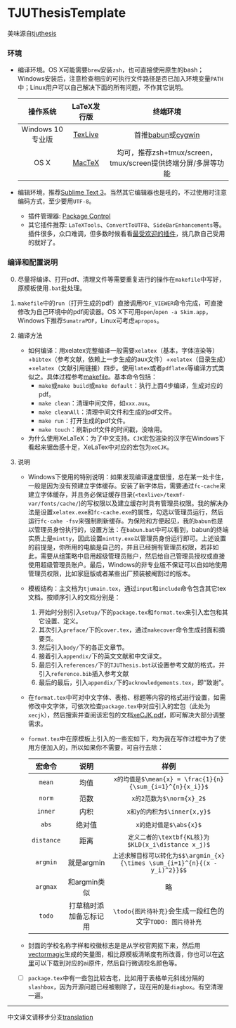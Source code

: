 # TJUThesisTemplate

美味源自[tjuthesis](https://code.google.com/archive/p/tjuthesis/)


### 环境

- 编译环境。OS X可能需要`brew`安装`zsh`，也可直接使用原生的bash；Windows安装后，注意检查相应的可执行文件路径是否已加入环境变量`PATH`中；Linux用户可以自己解决下面的所有问题，不作其它说明。

    | 操作系统 | LaTeX发行版 | 终端环境 |
    |:-------:|:----------:|:------:|
    | Windows 10 专业版 | [TexLive](https://www.tug.org/texlive/) | 首推[babun](http://babun.github.io/)或[cygwin](https://www.cygwin.com/) |
    | OS X | [MacTeX](http://www.tug.org/mactex/) | 均可，推荐zsh+tmux/screen，tmux/screen提供终端分屏/多屏等功能 |
- 编辑环境，推荐[Sublime Text 3](https://www.sublimetext.com/3)。当然其它编辑器也是吼的，不过使用时注意编码方式，至少要用`UTF-8`。
    + 插件管理器: [Package Control](https://packagecontrol.io/)
    + 其它插件推荐: `LaTeXTools`、`ConvertToUTF8`、`SideBarEnhancements`等。插件很多，众口难调，但多数时候看看[最受欢迎的插件](https://packagecontrol.io/browse/popular)，挑几款自己受用的就好了。

### 编译和配置说明
0. 尽量将编译、打开pdf、清理文件等需要重复进行的操作在`makefile`中写好，原模板使用`.bat`批处理。
1. `makefile`中的`run`（打开生成的pdf）直接调用`PDF_VIEWER`命令完成，可直接修改为自己环境中的pdf阅读器。OS X下可用`open`/`open -a Skim.app`，Windows下推荐`SumatraPDF`，Linux可考虑`apropos`。
2. 编译方法
    + 如何编译：用xelatex完整编译一般需要`xelatex`（基本，字体渲染等）+`bibtex`（参考文献，依赖上一步生成的aux文件）+`xelatex`（目录生成）+`xelatex`（文献引用链接）四步。使用`latex`或者`pdflatex`等编译方式类似之。具体过程参考[makefile](https://github.com/3013216027/TJUThesisTemplate/blob/master/makefile)。基本命令包括：
        - `make`或`make build`或`make default`：执行上面4步编译，生成对应的pdf。
        - `make clean`：清理中间文件，如`xxx.aux`。
        - `make cleanAll`：清理中间文件和生成的pdf文件。
        - `make run`：打开生成的pdf文件。
        - `make touch`：刷新pdf文件的时间戳，没啥用。
    + 为什么使用XeLaTeX：为了中文支持。`CJK`宏包渲染的汉字在Windows下看起来锯齿感十足，XeLaTex中对应的宏包为`xeCJK`。

3. 说明
    + Windows下使用的特别说明：如果发现编译速度很慢，总在某一处卡住，一般是因为没有预建立字体缓存。安装了新字体后，需要通过`fc-cache`来建立字体缓存，并且务必保证缓存目录(`<texlive>/texmf-var/fonts/cache/`)的写权限以及建立缓存时具有管理员权限。我的解决办法是设置`xelatex.exe`和`fc-cache.exe`的属性，勾选以管理员运行，然后运行`fc-cahe -fsv`来强制刷新缓存。为保险和方便起见，我的`babun`也是以管理员身份执行的，设置方法：在`babun.bat`中可以看到，babun的终端实质上是`mintty`，因此设置`mintty.exe`以管理员身份运行即可。上述设置的前提是，你所用的电脑是自己的，并且已经拥有管理员权限，若非如此，需要从组策略中启用超级管理员账户，然后给自己管理员授权或直接使用超级管理员账户。最后，Windows的非专业版不保证可以自如地使用管理员权限，比如家庭版或者某些出厂预装被阉割过的版本。
    + 模板结构：主文档为`tjumain.tex`，通过`input`和`include`命令包含其它tex文档。按顺序引入的文档分别是：
        1. 开始时分别引入`setup/`下的`package.tex`和`format.tex`来引入宏包和其它设置、定义。
        2. 其次引入`preface/`下的`cover.tex`，通过`makecover`命令生成封面和摘要页。
        3. 然后引入`body/`下的各正文章节。
        4. 接着引入`appendix/`下的英文文献和中文译文。
        5. 最后引入`references/`下的`TJUThesis.bst`以设置参考文献的格式，并引入`reference.bib`插入参考文献
        6. 最后的最后，引入`appendix/`下的`acknowledgements.tex`，即“致谢”。
    + 在`format.tex`中可对中文字体、表格、标题等内容的格式进行设置，如需修改中文字体，可依次检查`package.tex`中对应引入的宏包（此处为`xecjk`），然后搜索并查阅该宏包的文档[xeCJK.pdf](http://tug.ctan.org/macros/xetex/latex/xecjk/xeCJK.pdf)，即可解决大部分调整需求。
    + `format.tex`中在原模板上引入的一些宏如下，均为我在写作过程中为了使用方便加入的，所以如果你不需要，可自行去除：

        | 宏命令 | 说明 | 样例 |
        |:-----:|:----:|:---:|
        | `mean` | 均值 | `x的均值是$\mean{x} = \frac{1}{n}{\sum_{i=1}^{n}{x_i}}$` |
        | `norm` | 范数 | `x的2范数为$\norm{x}_2$` |
        | `inner` | 内积 | `x和y的内积为$\inner{x,y}$`
        | `abs` | 绝对值 | `x的绝对值是$\abs{x}$` |
        | `distance` | 距离 | `定义二者的\textbf{KL核}为$KLD(x_i\distance x_j)$` |
        | `argmin` | 就是argmin | `上述求解目标可以转化为$$\argmin_{x}{\times \sum_{i=1}^{n}{(x - y_i)^2}}$$` |
        | `argmax` | 和argmin类似 | 略 |
        | `todo` | 打草稿时添加备忘标记用 | `\todo{图片待补充}`会生成一段红色的文字`TODO: 图片待补充` |
    + 封面的学校名称字样和校徽标志是是从学校官网抠下来，然后用[vectormagic](https://vectormagic.com/)生成的矢量图，相比原模板清晰度有所改善，你也可以在[这里](https://qyetfu.site/download/tju_logo.zip)可以下载到对应的ai原件，然后自行微调校名颜色等。
    + [ ] `package.tex`中有一些包比较古老，比如用于表格单元斜线分隔的`slashbox`，因为开源问题已经被剔除了，现在用的是`diagbox`。有空清理一遍。

----

中文译文请移步分支[translation](//github.com/3013216027/TJUThesisTemplate/tree/translation)

